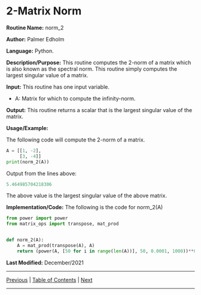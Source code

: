 # 2-Matrix Norm

**Routine Name:** norm_2

**Author:** Palmer Edholm

**Language:** Python.

**Description/Purpose:** This routine computes the 2-norm of a matrix which is also known as the spectral norm. This routine
simply computes the largest singular value of a matrix.

**Input:** This routine has one input variable.

* A: Matrix for which to compute the infinity-norm.

**Output:** This routine returns a scalar that is the largest singular value of the matrix.

**Usage/Example:**

The following code will compute the 2-norm of a matrix.
```python
A = [[1, -2],
     [3, -4]]
print(norm_2(A))
```
Output from the lines above:
```python
5.464985704218306
```
The above value is the largest singular value of the above matrix.

**Implementation/Code:** The following is the code for norm_2(A)
```python
from power import power
from matrix_ops import transpose, mat_prod


def norm_2(A):
    A = mat_prod(transpose(A), A)
    return (power(A, [50 for i in range(len(A))], 50, 0.0001, 1000))**0.5
```
**Last Modified:** December/2021

<hr>

[Previous](mat_norm_linf.md)
| [Table of Contents](toc/manual_toc.md)
| [Next](parallel.md)

<hr>
